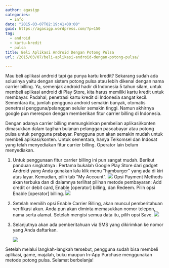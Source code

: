 ```yaml
---
author: agasigp
categories:
  - info
date: "2015-03-07T02:19:41+00:00"
guid: https://agasigp.wordpress.com/?p=150
tag:
  - android
  - kartu-kredit
  - pulsa
title: Beli Aplikasi Android Dengan Potong Pulsa
url: /2015/03/07/beli-aplikasi-android-dengan-potong-pulsa/

---
```

Mau beli aplikasi android tapi ga punya kartu kredit? Sekarang sudah ada solusinya yaitu dengan sistem potong pulsa atau lebih dikenal dengan nama carrier billing. Ya, semenjak android hadir di Indonesia 5 tahun silam, untuk membeli aplikasi android di Play Store, kita harus memiliki kartu kredit untuk membayar. Padahal, penetrasi kartu kredit di Indonesia sangat kecil. Sementara itu, jumlah pengguna android semakin banyak, otomatis penetrasi pengguna/pelanggan seluler semakin tinggi. Namun akhirnya google pun merespon dengan memberikan fitur carrier billing di Indonesia.

Dengan adanya carrier billing memungkinkan pembelian aplikasi/konten dimasukkan dalam tagihan bulanan pelanggan pascabayar atau potong pulsa untuk pengguna prabayar. Pengguna pun akan semakin mudah untuk membeli aplikasi/konten. Untuk sementara, hanya Telkomsel dan Indosat yang telah menyediakan fitur carrier billing. Operator lain belum menyediakan.

1. Untuk penggunaan fitur carrier billing ini pun sangat mudah. Berikut panduan singkatnya :
   Pertama bukalah Google Play Store dari gadget Android yang Anda gunakan lalu klik menu "hamburger" yang ada di kiri atas layar. Kemudian, pilih tab "My Account".
   ![](http://assets.kompas.com/data/photo/2014/12/18/1240151indosatplaystore1340x340.jpg)
   Opsi Payment Methods akan terbuka dan di dalamnya terlihat pilihan metode pembayaran: Add credit or debit card, Enable \[operator\] billing, dan Redeem. Pilih opsi Enable \[operator\] billing.
   ![](http://assets.kompas.com/data/photo/2014/12/18/1248572indosatplaystore2340x340.jpg)
1. Setelah memilih opsi Enable Carrier Billing, akan muncul pemberitahuan verifikasi akun. Anda pun akan diminta memasukkan nomor telepon, nama serta alamat. Setelah mengisi semua data itu, pilih opsi Save.
   ![](http://assets.kompas.com/data/photo/2014/12/18/1250545indosatplaystore3340x340.jpg)
1. Selanjutnya akan ada pemberitahuan via SMS yang dikirimkan ke nomor yang Anda daftarkan.

   ![](http://assets.kompas.com/data/photo/2014/12/18/1252340indosatplaystore4340x340.jpg)

Setelah melalui langkah-langkah tersebut, pengguna sudah bisa membeli aplikasi, game, majalah, buku maupun In-App Purchase menggunakan metode potong pulsa. Selamat berbelanja!
